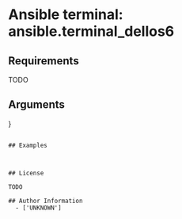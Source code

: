 # Ansible terminal: ansible.terminal_dellos6





## Requirements

TODO

## Arguments

}
```

## Examples



## License

TODO

## Author Information
  - ['UNKNOWN']

